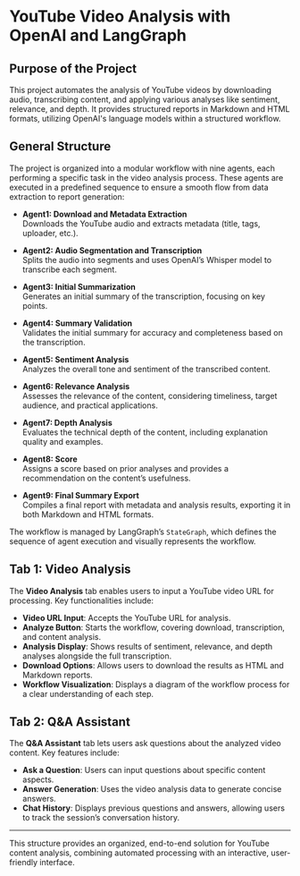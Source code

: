 # YouTube Video Analysis with OpenAI and LangGraph

## Purpose of the Project
This project automates the analysis of YouTube videos by downloading audio, transcribing content, and applying various analyses like sentiment, relevance, and depth. It provides structured reports in Markdown and HTML formats, utilizing OpenAI's language models within a structured workflow.

## General Structure
The project is organized into a modular workflow with nine agents, each performing a specific task in the video analysis process. These agents are executed in a predefined sequence to ensure a smooth flow from data extraction to report generation:

- **Agent1: Download and Metadata Extraction**  
  Downloads the YouTube audio and extracts metadata (title, tags, uploader, etc.).

- **Agent2: Audio Segmentation and Transcription**  
  Splits the audio into segments and uses OpenAI’s Whisper model to transcribe each segment.

- **Agent3: Initial Summarization**  
  Generates an initial summary of the transcription, focusing on key points.

- **Agent4: Summary Validation**  
  Validates the initial summary for accuracy and completeness based on the transcription.

- **Agent5: Sentiment Analysis**  
  Analyzes the overall tone and sentiment of the transcribed content.

- **Agent6: Relevance Analysis**  
  Assesses the relevance of the content, considering timeliness, target audience, and practical applications.

- **Agent7: Depth Analysis**  
  Evaluates the technical depth of the content, including explanation quality and examples.

- **Agent8: Score**  
  Assigns a score based on prior analyses and provides a recommendation on the content’s usefulness.

- **Agent9: Final Summary Export**  
  Compiles a final report with metadata and analysis results, exporting it in both Markdown and HTML formats.

The workflow is managed by LangGraph’s `StateGraph`, which defines the sequence of agent execution and visually represents the workflow.

## Tab 1: Video Analysis
The **Video Analysis** tab enables users to input a YouTube video URL for processing. Key functionalities include:
- **Video URL Input**: Accepts the YouTube URL for analysis.
- **Analyze Button**: Starts the workflow, covering download, transcription, and content analysis.
- **Analysis Display**: Shows results of sentiment, relevance, and depth analyses alongside the full transcription.
- **Download Options**: Allows users to download the results as HTML and Markdown reports.
- **Workflow Visualization**: Displays a diagram of the workflow process for a clear understanding of each step.

## Tab 2: Q&A Assistant
The **Q&A Assistant** tab lets users ask questions about the analyzed video content. Key features include:
- **Ask a Question**: Users can input questions about specific content aspects.
- **Answer Generation**: Uses the video analysis data to generate concise answers.
- **Chat History**: Displays previous questions and answers, allowing users to track the session’s conversation history.

---

This structure provides an organized, end-to-end solution for YouTube content analysis, combining automated processing with an interactive, user-friendly interface.
